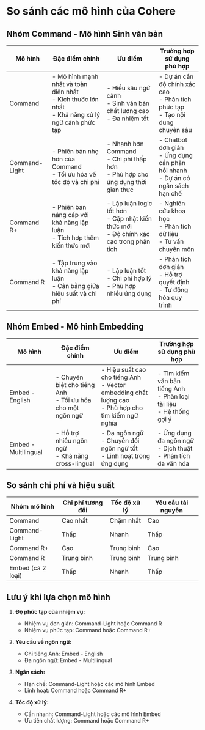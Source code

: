 # So sánh các mô hình của Cohere

## Nhóm Command - Mô hình Sinh văn bản

| Mô hình | Đặc điểm chính | Ưu điểm | Trường hợp sử dụng phù hợp |
|---------|----------------|---------|---------------------------|
| Command | - Mô hình mạnh nhất và toàn diện nhất<br>- Kích thước lớn nhất<br>- Khả năng xử lý ngữ cảnh phức tạp | - Hiểu sâu ngữ cảnh<br>- Sinh văn bản chất lượng cao<br>- Đa nhiệm tốt | - Dự án cần độ chính xác cao<br>- Phân tích phức tạp<br>- Tạo nội dung chuyên sâu |
| Command-Light | - Phiên bản nhẹ hơn của Command<br>- Tối ưu hóa về tốc độ và chi phí | - Nhanh hơn Command<br>- Chi phí thấp hơn<br>- Phù hợp cho ứng dụng thời gian thực | - Chatbot đơn giản<br>- Ứng dụng cần phản hồi nhanh<br>- Dự án có ngân sách hạn chế |
| Command R+ | - Phiên bản nâng cấp với khả năng lập luận<br>- Tích hợp thêm kiến thức mới | - Lập luận logic tốt hơn<br>- Cập nhật kiến thức mới<br>- Độ chính xác cao trong phân tích | - Nghiên cứu khoa học<br>- Phân tích dữ liệu<br>- Tư vấn chuyên môn |
| Command R | - Tập trung vào khả năng lập luận<br>- Cân bằng giữa hiệu suất và chi phí | - Lập luận tốt<br>- Chi phí hợp lý<br>- Phù hợp nhiều ứng dụng | - Phân tích đơn giản<br>- Hỗ trợ quyết định<br>- Tự động hóa quy trình |

## Nhóm Embed - Mô hình Embedding

| Mô hình | Đặc điểm chính | Ưu điểm | Trường hợp sử dụng phù hợp |
|---------|----------------|---------|---------------------------|
| Embed - English | - Chuyên biệt cho tiếng Anh<br>- Tối ưu hóa cho một ngôn ngữ | - Hiệu suất cao cho tiếng Anh<br>- Vector embedding chất lượng cao<br>- Phù hợp cho tìm kiếm ngữ nghĩa | - Tìm kiếm văn bản tiếng Anh<br>- Phân loại tài liệu<br>- Hệ thống gợi ý |
| Embed - Multilingual | - Hỗ trợ nhiều ngôn ngữ<br>- Khả năng cross-lingual | - Đa ngôn ngữ<br>- Chuyển đổi ngôn ngữ tốt<br>- Linh hoạt trong ứng dụng | - Ứng dụng đa ngôn ngữ<br>- Dịch thuật<br>- Phân tích đa văn hóa |

## So sánh chi phí và hiệu suất

| Nhóm mô hình | Chi phí tương đối | Tốc độ xử lý | Yêu cầu tài nguyên |
|--------------|-------------------|--------------|-------------------|
| Command | Cao nhất | Chậm nhất | Cao |
| Command-Light | Thấp | Nhanh | Thấp |
| Command R+ | Cao | Trung bình | Cao |
| Command R | Trung bình | Trung bình | Trung bình |
| Embed (cả 2 loại) | Thấp | Nhanh | Thấp |

## Lưu ý khi lựa chọn mô hình

1. **Độ phức tạp của nhiệm vụ:**
   - Nhiệm vụ đơn giản: Command-Light hoặc Command R
   - Nhiệm vụ phức tạp: Command hoặc Command R+

2. **Yêu cầu về ngôn ngữ:**
   - Chỉ tiếng Anh: Embed - English
   - Đa ngôn ngữ: Embed - Multilingual

3. **Ngân sách:**
   - Hạn chế: Command-Light hoặc các mô hình Embed
   - Linh hoạt: Command hoặc Command R+

4. **Tốc độ xử lý:**
   - Cần nhanh: Command-Light hoặc các mô hình Embed
   - Ưu tiên chất lượng: Command hoặc Command R+